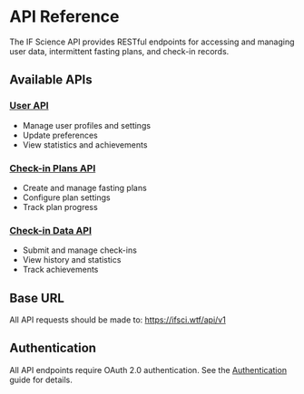 # API Reference

The IF Science API provides RESTful endpoints for accessing and managing user data, intermittent fasting plans, and check-in records.

## Available APIs

### [User API](user.md)
- Manage user profiles and settings
- Update preferences
- View statistics and achievements

### [Check-in Plans API](plans.md)
- Create and manage fasting plans
- Configure plan settings
- Track plan progress

### [Check-in Data API](checkins.md)
- Submit and manage check-ins
- View history and statistics
- Track achievements

## Base URL

All API requests should be made to:
https://ifsci.wtf/api/v1

## Authentication

All API endpoints require OAuth 2.0 authentication. See the [Authentication](authentication.md) guide for details.
